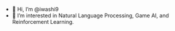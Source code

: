 - 👋 Hi, I’m @iwashi9
- 👀 I’m interested in Natural Language Processing, Game AI, and Reinforcement Learning.


